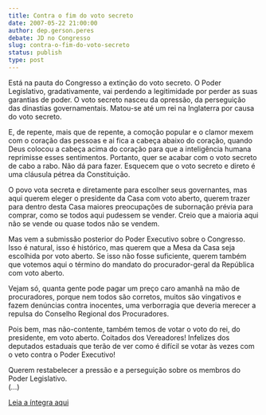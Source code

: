 ```yaml
---
title: Contra o fim do voto secreto
date: 2007-05-22 21:00:00
author: dep.gerson.peres
debate: JD no Congresso
slug: contra-o-fim-do-voto-secreto
status: publish 
type: post
---
```


  
Está na pauta do Congresso a extinção do voto secreto. O Poder Legislativo, gradativamente, vai perdendo a legitimidade por perder as suas garantias de poder. O voto secreto nasceu da opressão, da perseguição das dinastias governamentais. Matou-se até um rei na Inglaterra por causa do voto secreto.  
  
E, de repente, mais que de repente, a comoção popular e o clamor mexem com o coração das pessoas e ai fica a cabeça abaixo do coração, quando Deus colocou a cabeça acima do coração para que a inteligência humana reprimisse esses sentimentos. Portanto, quer se acabar com o voto secreto de cabo a rabo. Não dá para fazer. Esquecem que o voto secreto e direto é uma cláusula pétrea da Constituição.  
  
O povo vota secreta e diretamente para escolher seus governantes, mas aqui querem eleger o presidente da Casa com voto aberto, querem trazer para dentro desta Casa maiores preocupações de subornação prévia para comprar, como se todos aqui pudessem se vender. Creio que a maioria aqui não se vende ou quase todos não se vendem.  
  
Mas vem a submissão posterior do Poder Executivo sobre o Congresso. Isso é natural, isso é histórico, mas querem que a Mesa da Casa seja escolhida por voto aberto. Se isso não fosse suficiente, querem também que votemos aqui o término do mandato do procurador-geral da República com voto aberto.  
  
Vejam só, quanta gente pode pagar um preço caro amanhã na mão de procuradores, porque nem todos são corretos, muitos são vingativos e fazem denúncias contra inocentes, uma verborragia que deveria merecer a repulsa do Conselho Regional dos Procuradores.  
  
Pois bem, mas não-contente, também temos de votar o voto do rei, do presidente, em voto aberto. Coitados dos Vereadores! Infelizes dos deputados estaduais que terão de ver como é difícil se votar às vezes com o veto contra o Poder Executivo!  
  
Querem restabelecer a pressão e a perseguição sobre os membros do Poder Legislativo.  
(...)  
  
[Leia a íntegra aqui](http://www.camara.gov.br/internet/sitaqweb/discursodireto.asp?nuSessao=118.1.53.O)

